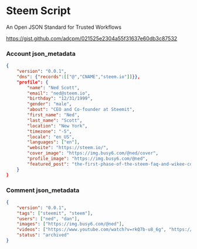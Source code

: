 # Steem Script
An Open JSON Standard for Trusted Workflows

https://gist.github.com/adcpm/021525e2304a55f31637e60db3c87532

### Account json_metadata
```json
{
    "version": "0.0.1",
    "dns": {"records":[["@","CNAME","steem.io"]]}},
    "profile": {
        "name": "Ned Scott",
        "email": "ned@steem.io",
        "birthday": "12/31/1999",
        "gender": "male",
        "about": "CEO and Co-founder at Steemit",
        "first_name": "Ned",
        "last_name": "Scott",
        "location": "New York",
        "timezone": "-5",
        "locale": "en_US",
        "languages": ["en"],
        "website": "https://steem.io/",
        "cover_image": "https://img.busy6.com/@ned/cover",
        "profile_image": "https://img.busy6.com/@ned",
        "featured_post": "the-first-phase-of-the-steem-faq-and-wikee-consolidation-of-knowledge"
    }
}
```

### Comment json_metadata
```json
{
    "version": "0.0.1",
    "tags": ["steemit", "steem"],
    "users": ["ned", "dan"],
    "images": ["https://img.busy6.com/@ned"],
    "videos": ["https://www.youtube.com/watch?v=rkQ7b-u8_6g", "https://www.youtube.com/watch?v=H399YZ0pv0o"],
    "status": "archived"
}
```
